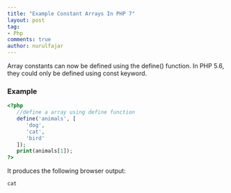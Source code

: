 ```yaml
---
title: "Example Constant Arrays In PHP 7"
layout: post
tag:
- Php
comments: true
author: nurulfajar
---
```

Array constants can now be defined using the define() function. In PHP 5.6, they could only be defined using const keyword.

### Example
```php
<?php
   //define a array using define function
   define('animals', [
      'dog',
      'cat',
      'bird'
   ]);
   print(animals[1]);
?>
```

It produces the following browser output:
```
cat
```
